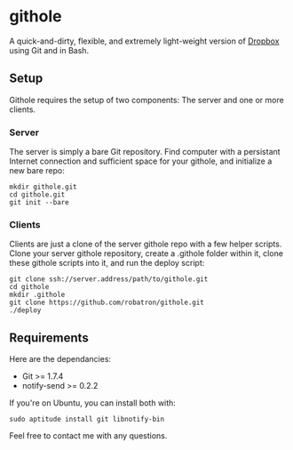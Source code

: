 # githole

A quick-and-dirty, flexible, and extremely light-weight version of [Dropbox](http://www.dropbox.com/) using Git and in Bash.

## Setup

Githole requires the setup of two components: The server and one or more clients.

### Server

The server is simply a bare Git repository. Find computer with a persistant Internet connection and sufficient space for your githole, and initialize a new bare repo:

    mkdir githole.git
    cd githole.git
    git init --bare

### Clients

Clients are just a clone of the server githole repo with a few helper scripts. Clone your server githole repository, create a .githole folder within it, clone these githole scripts into it, and run the deploy script:

    git clone ssh://server.address/path/to/githole.git
    cd githole
    mkdir .githole
    git clone https://github.com/robatron/githole.git
    ./deploy

## Requirements

Here are the dependancies:

* Git >= 1.7.4
* notify-send >= 0.2.2

If you're on Ubuntu, you can install both with:

    sudo aptitude install git libnotify-bin

Feel free to contact me with any questions.
